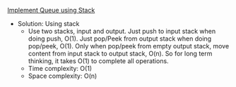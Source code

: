 [Implement Queue using Stack](https://leetcode.com/problems/implement-queue-using-stacks/)  

- Solution: Using stack
    - Use two stacks, input and output. Just push to input stack when doing push, O(1). Just pop/Peek from output stack when doing pop/peek, O(1). Only when pop/peek from empty output stack, move content from input stack to output stack, O(n). So for long term thinking, it takes O(1) to complete all operations.
    - Time complexity: O(1)
    - Space complexity: O(n)